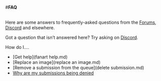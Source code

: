 #__FAQ__

&nbsp;  
Here are some answers to frequently-asked questions from the [Forums](https://forum.fanart.tv/index.php), [Discord](https://discord.gg/r9VufRk) and elsewhere. 

Got a question that isn’t answered here? Try asking on [Discord](https://discord.gg/r9VufRk).

How do I....

* [Get help](fanart help.md)
* [Replace an image](replace an image.md)
* [Remove a submission from the queue](delete submission.md)
* [Why are my submissions being denied](https://fanart.tv/tutorials/artwork-may-denied/)

